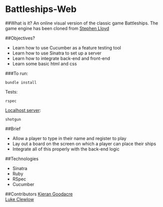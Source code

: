 # Battleships-Web

##What is it? 
An online visual version of the classic game Battleships. The game engine has been cloned from [Stephen Lloyd](https://github.com/stephenlloyd) 

##Objectives?
* Learn how to use Cucumber as a feature testing tool
* Learn how to use Sinatra to set up a server
* Learn how to integrate back-end and front-end
* Learn some basic html and css

###To run:

```
bundle install
```

Tests:
```
rspec
```
[Localhost server](localhost:9393):
```
shotgun
```

##Brief

* Allow a player to type in their name and register to play
* Lay out a board on the screen on which a player can place their ships
* Integrate all of this properly with the back-end logic

##Technologies
* Sinatra
* Ruby
* RSpec
* Cucumber

##Contributors
[Kieran Goodacre](https://github.com/kierangoodacre)  
[Luke Clewlow](https://github.com/lukeclewlow)  

